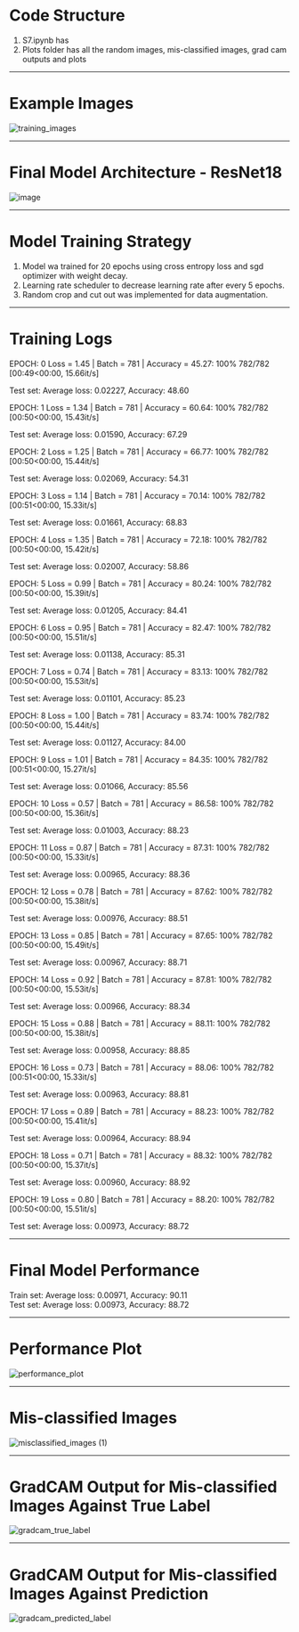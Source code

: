 # Code Structure
1. S7.ipynb has 
2. Plots folder has all the random images, mis-classified images, grad cam outputs and plots


--------------------------------------------------------------------------------------------------------------------------------

# Example Images

![training_images](https://user-images.githubusercontent.com/21367838/218301858-14487f34-aa2f-40e1-a6fa-a4f44849ba9e.png)


--------------------------------------------------------------------------------------------------------------------------------

# Final Model Architecture - ResNet18

![image](https://user-images.githubusercontent.com/21367838/218301719-f8d8d50e-cde3-471b-adfd-8e139236608b.png)



--------------------------------------------------------------------------------------------------------------------------------

# Model Training Strategy
1. Model wa trained for 20 epochs using cross entropy loss and sgd optimizer with weight decay.
2. Learning rate scheduler to decrease learning rate after every 5 epochs.
3. Random crop and cut out was implemented for data augmentation.


--------------------------------------------------------------------------------------------------------------------------------

# Training Logs

EPOCH: 0
Loss = 1.45 | Batch = 781 | Accuracy = 45.27: 100% 782/782 [00:49<00:00, 15.66it/s]

Test set: Average loss: 0.02227, Accuracy: 48.60

EPOCH: 1
Loss = 1.34 | Batch = 781 | Accuracy = 60.64: 100% 782/782 [00:50<00:00, 15.43it/s]

Test set: Average loss: 0.01590, Accuracy: 67.29

EPOCH: 2
Loss = 1.25 | Batch = 781 | Accuracy = 66.77: 100% 782/782 [00:50<00:00, 15.44it/s]

Test set: Average loss: 0.02069, Accuracy: 54.31

EPOCH: 3
Loss = 1.14 | Batch = 781 | Accuracy = 70.14: 100% 782/782 [00:51<00:00, 15.33it/s]

Test set: Average loss: 0.01661, Accuracy: 68.83

EPOCH: 4
Loss = 1.35 | Batch = 781 | Accuracy = 72.18: 100% 782/782 [00:50<00:00, 15.42it/s]

Test set: Average loss: 0.02007, Accuracy: 58.86

EPOCH: 5
Loss = 0.99 | Batch = 781 | Accuracy = 80.24: 100% 782/782 [00:50<00:00, 15.39it/s]

Test set: Average loss: 0.01205, Accuracy: 84.41

EPOCH: 6
Loss = 0.95 | Batch = 781 | Accuracy = 82.47: 100% 782/782 [00:50<00:00, 15.51it/s]

Test set: Average loss: 0.01138, Accuracy: 85.31

EPOCH: 7
Loss = 0.74 | Batch = 781 | Accuracy = 83.13: 100% 782/782 [00:50<00:00, 15.53it/s]

Test set: Average loss: 0.01101, Accuracy: 85.23

EPOCH: 8
Loss = 1.00 | Batch = 781 | Accuracy = 83.74: 100% 782/782 [00:50<00:00, 15.44it/s]

Test set: Average loss: 0.01127, Accuracy: 84.00

EPOCH: 9
Loss = 1.01 | Batch = 781 | Accuracy = 84.35: 100% 782/782 [00:51<00:00, 15.27it/s]

Test set: Average loss: 0.01066, Accuracy: 85.56

EPOCH: 10
Loss = 0.57 | Batch = 781 | Accuracy = 86.58: 100% 782/782 [00:50<00:00, 15.36it/s]

Test set: Average loss: 0.01003, Accuracy: 88.23

EPOCH: 11
Loss = 0.87 | Batch = 781 | Accuracy = 87.31: 100% 782/782 [00:50<00:00, 15.33it/s]

Test set: Average loss: 0.00965, Accuracy: 88.36

EPOCH: 12
Loss = 0.78 | Batch = 781 | Accuracy = 87.62: 100% 782/782 [00:50<00:00, 15.38it/s]

Test set: Average loss: 0.00976, Accuracy: 88.51

EPOCH: 13
Loss = 0.85 | Batch = 781 | Accuracy = 87.65: 100% 782/782 [00:50<00:00, 15.49it/s]

Test set: Average loss: 0.00967, Accuracy: 88.71

EPOCH: 14
Loss = 0.92 | Batch = 781 | Accuracy = 87.81: 100% 782/782 [00:50<00:00, 15.53it/s]

Test set: Average loss: 0.00966, Accuracy: 88.34

EPOCH: 15
Loss = 0.88 | Batch = 781 | Accuracy = 88.11: 100% 782/782 [00:50<00:00, 15.38it/s]

Test set: Average loss: 0.00958, Accuracy: 88.85

EPOCH: 16
Loss = 0.73 | Batch = 781 | Accuracy = 88.06: 100% 782/782 [00:51<00:00, 15.33it/s]

Test set: Average loss: 0.00963, Accuracy: 88.81

EPOCH: 17
Loss = 0.89 | Batch = 781 | Accuracy = 88.23: 100% 782/782 [00:50<00:00, 15.41it/s]

Test set: Average loss: 0.00964, Accuracy: 88.94

EPOCH: 18
Loss = 0.71 | Batch = 781 | Accuracy = 88.32: 100% 782/782 [00:50<00:00, 15.37it/s]

Test set: Average loss: 0.00960, Accuracy: 88.92

EPOCH: 19
Loss = 0.80 | Batch = 781 | Accuracy = 88.20: 100% 782/782 [00:50<00:00, 15.51it/s]

Test set: Average loss: 0.00973, Accuracy: 88.72


--------------------------------------------------------------------------------------------------------------------------------

# Final Model Performance

Train set: Average loss: 0.00971, Accuracy: 90.11 \
Test set: Average loss: 0.00973, Accuracy: 88.72


--------------------------------------------------------------------------------------------------------------------------------

# Performance Plot

![performance_plot](https://user-images.githubusercontent.com/21367838/218301900-f44dc2f5-922d-4cbd-b735-514d838167e3.png)


--------------------------------------------------------------------------------------------------------------------------------

# Mis-classified Images

![misclassified_images (1)](https://user-images.githubusercontent.com/21367838/218301871-9979050d-a77c-4c7d-ad86-22a7f466f28d.png)


--------------------------------------------------------------------------------------------------------------------------------

# GradCAM Output for Mis-classified Images Against True Label

![gradcam_true_label](https://user-images.githubusercontent.com/21367838/218301948-5b2fb393-d814-4f9c-afb2-40ee980a8014.png)


--------------------------------------------------------------------------------------------------------------------------------

# GradCAM Output for Mis-classified Images Against Prediction

![gradcam_predicted_label](https://user-images.githubusercontent.com/21367838/218301952-e45d5e91-c4af-45ad-8df4-12c2ecad1a56.png)
